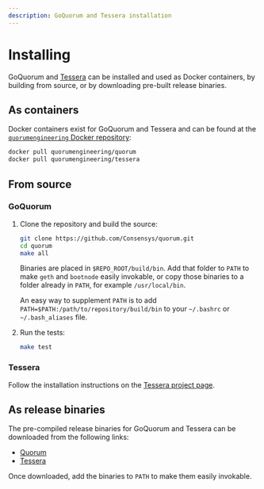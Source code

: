 ```yaml
---
description: GoQuorum and Tessera installation
---
```


# Installing

GoQuorum and [Tessera](https://docs.tessera.consensys.net) can be installed and used as Docker containers, by building from source,
or by downloading pre-built release binaries.

## As containers

Docker containers exist for GoQuorum and Tessera and can be found at the [`quorumengineering` Docker repository](https://hub.docker.com/u/quorumengineering/):

```bash
docker pull quorumengineering/quorum
docker pull quorumengineering/tessera
```

## From source

### GoQuorum

1. Clone the repository and build the source:

    ```bash
    git clone https://github.com/Consensys/quorum.git
    cd quorum
    make all
    ```

    Binaries are placed in `$REPO_ROOT/build/bin`. Add that folder to `PATH` to make `geth` and `bootnode` easily invokable, or copy those binaries to a folder already in `PATH`, for example `/usr/local/bin`.

    An easy way to supplement `PATH` is to add `PATH=$PATH:/path/to/repository/build/bin` to your `~/.bashrc` or `~/.bash_aliases` file.

1. Run the tests:

    ```bash
    make test
    ```

### Tessera

Follow the installation instructions on the [Tessera project page](https://github.com/ConsenSys/tessera).

## As release binaries

The pre-compiled release binaries for GoQuorum and Tessera can be downloaded from the following links:

* [Quorum](https://github.com/ConsenSys/quorum/releases)
* [Tessera](https://github.com/ConsenSys/tessera/releases)

Once downloaded, add the binaries to `PATH` to make them easily invokable.

